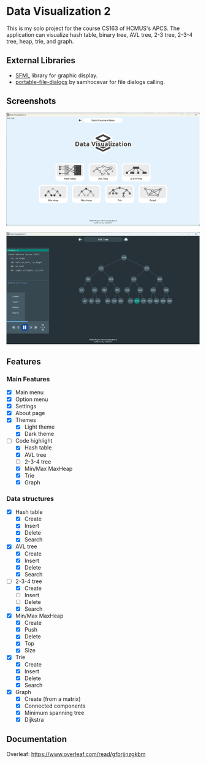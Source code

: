 # Data Visualization 2
This is my solo project for the course CS163 of HCMUS's APCS. The application can visualize hash table, binary tree, 
AVL tree, 2-3 tree, 2-3-4 tree, heap, trie, and graph.

## External Libraries
- [SFML](https://github.com/SFML/SFML) library for graphic display.
- [portable-file-dialogs](https://github.com/samhocevar/portable-file-dialogs) by samhocevar for file dialogs calling.

## Screenshots

![Option Menu](demo1.png)

![Visualize State](demo2.png)

## Features

### Main Features
- [x] Main menu
- [x] Option menu
- [x] Settings 
- [x] About page
- [x] Themes
  - [x] Light theme
  - [x] Dark theme
- [ ] Code highlight
  - [x] Hash table
  - [x] AVL tree
  - [ ] 2-3-4 tree
  - [x] Min/Max MaxHeap
  - [x] Trie
  - [x] Graph

### Data structures

- [x] Hash table
  - [x] Create
  - [x] Insert
  - [x] Delete
  - [x] Search
- [x] AVL tree
  - [x] Create
  - [x] Insert
  - [x] Delete
  - [x] Search
- [ ] 2-3-4 tree
  - [x] Create
  - [ ] Insert
  - [ ] Delete
  - [x] Search
- [x] Min/Max MaxHeap
  - [x] Create
  - [x] Push
  - [x] Delete
  - [x] Top
  - [x] Size
- [x] Trie
  - [x] Create
  - [x] Insert
  - [x] Delete
  - [x] Search
- [x] Graph
  - [x] Create (from a matrix)
  - [x] Connected components
  - [x] Minimum spanning tree
  - [x] Dijkstra

## Documentation
Overleaf: https://www.overleaf.com/read/gfbrjjnzgkbm


